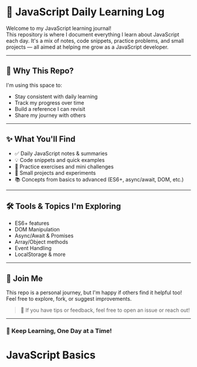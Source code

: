 # 📘 JavaScript Daily Learning Log

Welcome to my JavaScript learning journal!  
This repository is where I document everything I learn about JavaScript each day. It's a mix of notes, code snippets, practice problems, and small projects — all aimed at helping me grow as a JavaScript developer.

---

## 📅 Why This Repo?

I'm using this space to:
- Stay consistent with daily learning
- Track my progress over time
- Build a reference I can revisit
- Share my journey with others

---

## ✨ What You'll Find

- ✅ Daily JavaScript notes & summaries  
- 💡 Code snippets and quick examples  
- 🔄 Practice exercises and mini challenges  
- 🧪 Small projects and experiments  
- 📚 Concepts from basics to advanced (ES6+, async/await, DOM, etc.)

---

## 🛠️ Tools & Topics I'm Exploring

- ES6+ features
- DOM Manipulation
- Async/Await & Promises
- Array/Object methods
- Event Handling
- LocalStorage & more

---

## 🚀 Join Me

This repo is a personal journey, but I'm happy if others find it helpful too!  
Feel free to explore, fork, or suggest improvements.

> 📩 If you have tips or feedback, feel free to open an issue or reach out!

---

### 🧠 Keep Learning, One Day at a Time!

# JavaScript Basics
